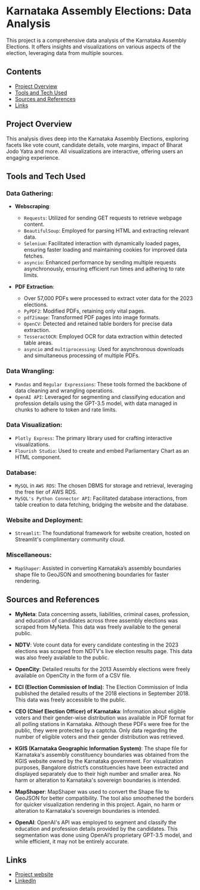 # Karnataka Assembly Elections: Data Analysis

This project is a comprehensive data analysis of the Karnataka Assembly Elections. It offers insights and visualizations on various aspects of the election, leveraging data from multiple sources.

## Contents
- [Project Overview](#project-overview)
- [Tools and Tech Used](#tools-and-tech-used)
- [Sources and References](#sources-and-references)
- [Links](#links)

## Project Overview

This analysis dives deep into the Karnataka Assembly Elections, exploring facets like vote count, candidate details, vote margins, impact of Bharat Jodo Yatra and more. All visualizations are interactive, offering users an engaging experience.

## Tools and Tech Used

### Data Gathering:

- **Webscraping**: 
  - `Requests`: Utilized for sending GET requests to retrieve webpage content.
  - `BeautifulSoup`: Employed for parsing HTML and extracting relevant data.
  - `Selenium`: Facilitated interaction with dynamically loaded pages, ensuring faster loading and maintaining cookies for improved data fetches.
  - `asyncio`: Enhanced performance by sending multiple requests asynchronously, ensuring efficient run times and adhering to rate limits.
  
- **PDF Extraction**:
  - Over 57,000 PDFs were processed to extract voter data for the 2023 elections.
  - `PyPDF2`: Modified PDFs, retaining only vital pages.
  - `pdf2image`: Transformed PDF pages into image formats.
  - `OpenCV`: Detected and retained table borders for precise data extraction.
  - `TesseractOCR`: Employed OCR for data extraction within detected table areas.
  - `asyncio` and `multiprocessing`: Used for asynchronous downloads and simultaneous processing of multiple PDFs.

### Data Wrangling:

- `Pandas` and `Regular Expressions`: These tools formed the backbone of data cleaning and wrangling operations.
- `OpenAI API`: Leveraged for segmenting and classifying education and profession details using the GPT-3.5 model, with data managed in chunks to adhere to token and rate limits.

### Data Visualization:

- `Plotly Express`: The primary library used for crafting interactive visualizations.
- `Flourish Studio`: Used to create and embed Parliamentary Chart as an HTML component.

### Database:

- `MySQL` in `AWS RDS`: The chosen DBMS for storage and retrieval, leveraging the free tier of AWS RDS.
- `MySQL's Python Connector API`: Facilitated database interactions, from table creation to data fetching, bridging the website and the database.

### Website and Deployment:

- `Streamlit`: The foundational framework for website creation, hosted on Streamlit's complimentary community cloud.

### Miscellaneous:

- `MapShaper`: Assisted in converting Karnataka’s assembly boundaries shape file to GeoJSON and smoothening boundaries for faster rendering.

## Sources and References

- **MyNeta**: Data concerning assets, liabilities, criminal cases, profession, and education of candidates across three assembly elections was scraped from MyNeta. This data was freely available to the general public.

- **NDTV**: Vote count data for every candidate contesting in the 2023 elections was scraped from NDTV's live election results page. This data was also freely available to the public.

- **OpenCity**: Detailed results for the 2013 Assembly elections were freely available on OpenCity in the form of a CSV file.

- **ECI (Election Commission of India)**: The Election Commission of India published the detailed results of the 2018 elections in September 2018. This data was freely accessible to the public.

- **CEO (Chief Election Officer) of Karnataka**: Information about eligible voters and their gender-wise distribution was available in PDF format for all polling stations in Karnataka. Although these PDFs were free for the public, they were protected by a captcha. Only data regarding the number of eligible voters and their gender distribution was retrieved.

- **KGIS (Karnataka Geographic Information System)**: The shape file for Karnataka's assembly constituency boundaries was obtained from the KGIS website owned by the Karnataka government. For visualization purposes, Bangalore district’s constituencies have been extracted and displayed separately due to their high number and smaller area. No harm or alteration to Karnataka's sovereign boundaries is intended.

- **MapShaper**: MapShaper was used to convert the Shape file to GeoJSON for better compatibility. The tool also smoothened the borders for quicker visualization rendering in this project. Again, no harm or alteration to Karnataka's sovereign boundaries is intended.

- **OpenAI**: OpenAI's API was employed to segment and classify the education and profession details provided by the candidates. This segmentation was done using OpenAI’s proprietary GPT-3.5 model, and while efficient, it may not be entirely accurate.

## Links

- [Project website](https://karnataka-election-analysis.streamlit.app/)
- [LinkedIn](https://www.linkedin.com/in/joshiaditya0511)
